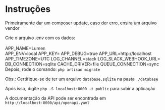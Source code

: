 # Instruções
Primeiramente dar um composer update, caso der erro, ensira um arquivo vendor

Crie o arquivo .env com os dados: <br>
<br>APP_NAME=Lumen 
<br>APP_ENV=local
APP_KEY=
APP_DEBUG=true
APP_URL=http://localhost
APP_TIMEZONE=UTC
LOG_CHANNEL=stack
LOG_SLACK_WEBHOOK_URL=
DB_CONNECTION=sqlite
CACHE_DRIVER=file
QUEUE_CONNECTION=sync
<br>
Depois, rode o comando: `php artisan migrate`

Obs.: Certifique-se de ter um arquivo `database.sqlite` na pasta `./database`

Após isso, digite `php -S localhost:8000 -t public` para subir a aplicação

A documentação da API pode ser encontrada em `http://localhost:8000/api/openapi.yaml`

